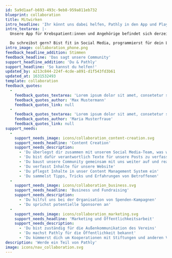 ```yaml
---
id: 5a9d1aaf-b693-493c-9eb8-959a811eb732
blueprint: collaboration
title: Mitwirken
intro_headline: 'Ihr könnt uns dabei helfen, Pathly in den App und Play Store zu bringen!'
intro_textarea: |-
  Unsere App für Krebspatient:innen und Angehörige befindet sich derzeit noch in der Entstehungsphase, weshalb wir stets auf der Suche nach Unterstützer:innen und neuen Impressionen sind.

  Du schreibst gern? Bist fit in Social Media, programmierst für dein Leben gerne, kennst dich mit Finanzierungs-Modellen für gemeinnützige Organisationen aus oder hast Bock uns zu sponsern?  Wir freuen uns über jede Art der Unterstützung.
intro_image: collaboration_phone.png
feedback_headline_addition: Stimmen
feedback_headline: 'Das sagt unsere Community'
support_headline_addition: 'Du & Pathly'
support_headline: 'So kannst du helfen!'
updated_by: a213c844-224f-4cde-a891-d1f543fd3b61
updated_at: 1631532493
template: collaboration
feedback_quotes:
  -
    feedback_quotes_textarea: 'Lorem ipsum dolor sit amet, consetetur sadi elitr, sed diam nonumy eirmod tempor invidunt ut labore et do magna aliquyam erat, sed diam voluptua. At vero eos et accusam et justo duo dolores et ea rebum.'
    feedback_quotes_author: 'Max Mustermann'
    feedback_quotes_link: null
  -
    feedback_quotes_textarea: 'Lorem ipsum dolor sit amet, consetetur sadi elitr, sed diam nonumy eirmod tempor invidunt ut labore et do magna aliquyam erat, sed diam voluptua. At vero eos et accusam et justo duo dolores et ea rebum.'
    feedback_quotes_author: 'Maria Musterfraue'
    feedback_quotes_link: null
support_needs:
  -
    support_needs_image: icons/collaboration_content-creation.svg
    support_needs_headline: 'Content Creation'
    support_needs_description:
      - 'Du überlegst dir zusammen mit unserem Social Media-Team, was wir als nächstes posten wollen'
      - 'Du bist dafür verantwortlich Texte für unsere Posts zu verfassen'
      - 'Du baust unsere Community gemeinsam mit uns weiter auf und reagierst auf DMs und Kommentare'
      - 'Du verfasst Inhalte für unsere Website'
      - 'Du pflegst Inhalte in unser Content Management System ein'
      - 'Du sammelst Tipps, Tricks und Erfahrungen von Betroffenen'
  -
    support_needs_image: icons/collaboration_business.svg
    support_needs_headline: 'Business und Fundraising'
    support_needs_description:
      - 'Du hilfst uns bei der Organisation von Spenden-Kampagnen'
      - 'Du sprichst potentielle Sponsoren an'
  -
    support_needs_image: icons/collaboration_marketing.svg
    support_needs_headline: 'Marketing und Öffentlichkeitsarbeit'
    support_needs_description:
      - 'Du bist zuständig für die Außenkommunikation des Vereins'
      - 'Du machst Pathly für die Öffentlichkeit bekannt'
      - 'Du kümmerst dich um Kooperationen mit Stiftungen und anderen Vereinen'
description: 'Werde ein Teil von Pathly'
image: icons/nav_collaboration.svg
---
```

